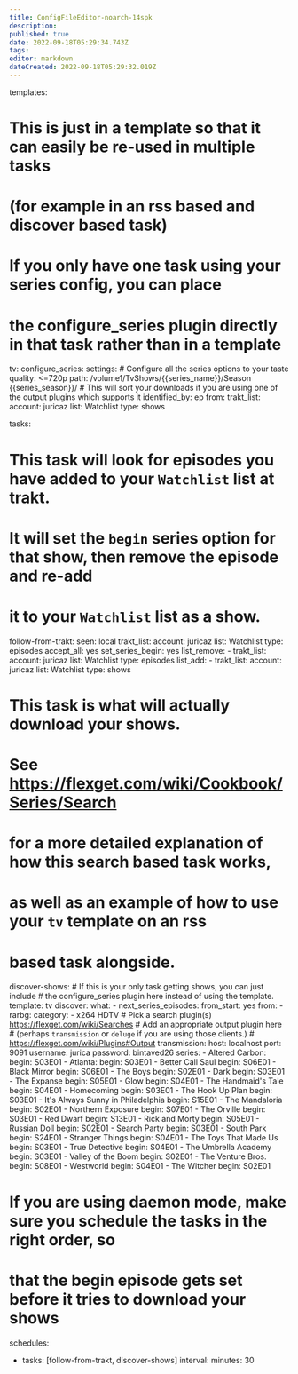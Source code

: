 ```yaml
---
title: ConfigFileEditor-noarch-14spk
description: 
published: true
date: 2022-09-18T05:29:34.743Z
tags: 
editor: markdown
dateCreated: 2022-09-18T05:29:32.019Z
---
```


templates:
  # This is just in a template so that it can easily be re-used in multiple tasks 
  # (for example in an rss based and discover based task)
  # If you only have one task using your series config, you can place
  # the configure_series plugin directly in that task rather than in a template
  tv:
    configure_series:
      settings:
        # Configure all the series options to your taste
        quality: <=720p
        path: /volume1/TvShows/{{series_name}}/Season {{series_season}}/  # This will sort your downloads if you are using one of the output plugins which supports it
        identified_by: ep
      from:
        trakt_list:
          account: juricaz
          list: Watchlist
          type: shows
  
tasks:
  # This task will look for episodes you have added to your `Watchlist` list at trakt.
  # It will set the `begin` series option for that show, then remove the episode and re-add 
  # it to your `Watchlist` list as a show.
  follow-from-trakt:
    seen: local
    trakt_list:
      account: juricaz
      list: Watchlist
      type: episodes
    accept_all: yes
    set_series_begin: yes
    list_remove:
      - trakt_list:
          account: juricaz
          list: Watchlist
          type: episodes
    list_add:
      - trakt_list:
          account: juricaz
          list: Watchlist
          type: shows

  # This task is what will actually download your shows.
  # See https://flexget.com/wiki/Cookbook/Series/Search 
  # for a more detailed explanation of how this search based task works,
  # as well as an example of how to use your `tv` template on an rss
  # based task alongside.
  discover-shows:
    # If this is your only task getting shows, you can just include 
    # the configure_series plugin here instead of using the template.
    template: tv
    discover:
      what:
        - next_series_episodes:
            from_start: yes
      from:
        - rarbg: 
              category:
                - x264 HDTV
        # Pick a search plugin(s) https://flexget.com/wiki/Searches
    # Add an appropriate output plugin here 
    # (perhaps `transmission` or `deluge` if you are using those clients.) 
    # https://flexget.com/wiki/Plugins#Output
    transmission:
      host: localhost
      port: 9091
      username: jurica
      password: bintaved26
  series:
    - Altered Carbon:
      begin: S03E01
    - Atlanta:
      begin: S03E01
    - Better Call Saul
      begin: S06E01
    - Black Mirror
      begin: S06E01
    - The Boys
      begin: S02E01
    - Dark
      begin: S03E01
    - The Expanse
      begin: S05E01
    - Glow
      begin: S04E01
    - The Handmaid's Tale
      begin: S04E01
    - Homecoming
      begin: S03E01
    - The Hook Up Plan
      begin: S03E01
    - It's Always Sunny in Philadelphia
      begin: S15E01
    - The Mandaloria
      begin: S02E01
    - Northern Exposure
      begin: S07E01
    - The Orville
      begin: S03E01
    - Red Dwarf
      begin: S13E01
    - Rick and Morty
      begin: S05E01
    - Russian Doll
      begin: S02E01
    - Search Party
      begin: S03E01
    - South Park
      begin: S24E01
    - Stranger Things
      begin: S04E01
    - The Toys That Made Us
      begin: S03E01
    - True Detective
      begin: S04E01
    - The Umbrella Academy
      begin: S03E01
    - Valley of the Boom
      begin: S02E01
    - The Venture Bros.
      begin: S08E01
    - Westworld
      begin: S04E01
    - The Witcher
      begin: S02E01

# If you are using daemon mode, make sure you schedule the tasks in the right order, so
# that the begin episode gets set before it tries to download your shows
schedules:
  - tasks: [follow-from-trakt, discover-shows]
    interval:
      minutes: 30